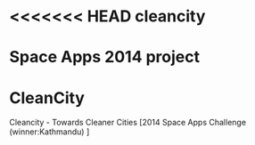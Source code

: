 <<<<<<< HEAD
cleancity
=========

Space Apps 2014 project
=======
CleanCity
=========

Cleancity - Towards Cleaner Cities [2014 Space Apps Challenge (winner:Kathmandu) ]

